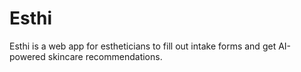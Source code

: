 # Esthi
Esthi is a web app for estheticians to fill out intake forms and get AI-powered skincare recommendations.
